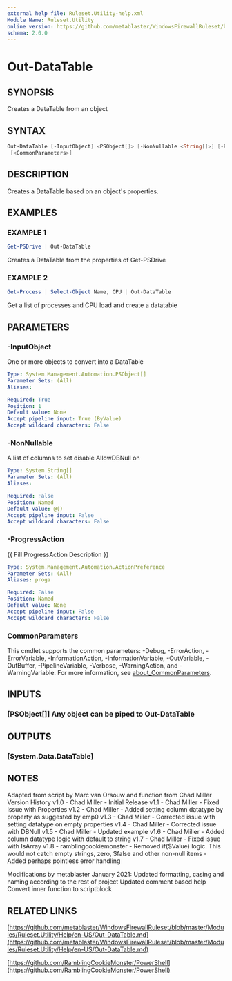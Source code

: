 ```yaml
---
external help file: Ruleset.Utility-help.xml
Module Name: Ruleset.Utility
online version: https://github.com/metablaster/WindowsFirewallRuleset/blob/master/Modules/Ruleset.Utility/Help/en-US/Out-DataTable.md
schema: 2.0.0
---
```


# Out-DataTable

## SYNOPSIS

Creates a DataTable from an object

## SYNTAX

```powershell
Out-DataTable [-InputObject] <PSObject[]> [-NonNullable <String[]>] [-ProgressAction <ActionPreference>]
 [<CommonParameters>]
```

## DESCRIPTION

Creates a DataTable based on an object's properties.

## EXAMPLES

### EXAMPLE 1

```powershell
Get-PSDrive | Out-DataTable
```

Creates a DataTable from the properties of Get-PSDrive

### EXAMPLE 2

```powershell
Get-Process | Select-Object Name, CPU | Out-DataTable
```

Get a list of processes and CPU load and create a datatable

## PARAMETERS

### -InputObject

One or more objects to convert into a DataTable

```yaml
Type: System.Management.Automation.PSObject[]
Parameter Sets: (All)
Aliases:

Required: True
Position: 1
Default value: None
Accept pipeline input: True (ByValue)
Accept wildcard characters: False
```

### -NonNullable

A list of columns to set disable AllowDBNull on

```yaml
Type: System.String[]
Parameter Sets: (All)
Aliases:

Required: False
Position: Named
Default value: @()
Accept pipeline input: False
Accept wildcard characters: False
```

### -ProgressAction

{{ Fill ProgressAction Description }}

```yaml
Type: System.Management.Automation.ActionPreference
Parameter Sets: (All)
Aliases: proga

Required: False
Position: Named
Default value: None
Accept pipeline input: False
Accept wildcard characters: False
```

### CommonParameters

This cmdlet supports the common parameters: -Debug, -ErrorAction, -ErrorVariable, -InformationAction, -InformationVariable, -OutVariable, -OutBuffer, -PipelineVariable, -Verbose, -WarningAction, and -WarningVariable. For more information, see [about_CommonParameters](http://go.microsoft.com/fwlink/?LinkID=113216).

## INPUTS

### [PSObject[]] Any object can be piped to Out-DataTable

## OUTPUTS

### [System.Data.DataTable]

## NOTES

Adapted from script by Marc van Orsouw and function from Chad Miller
Version History
v1.0  - Chad Miller - Initial Release
v1.1  - Chad Miller - Fixed Issue with Properties
v1.2  - Chad Miller - Added setting column datatype by property as suggested by emp0
v1.3  - Chad Miller - Corrected issue with setting datatype on empty properties
v1.4  - Chad Miller - Corrected issue with DBNull
v1.5  - Chad Miller - Updated example
v1.6  - Chad Miller - Added column datatype logic with default to string
v1.7  - Chad Miller - Fixed issue with IsArray
v1.8  - ramblingcookiemonster - Removed if($Value) logic.
This would not catch empty strings, zero, $false and other non-null items
      - Added perhaps pointless error handling

Modifications by metablaster January 2021:
Updated formatting, casing and naming according to the rest of project
Updated comment based help
Convert inner function to scriptblock

## RELATED LINKS

[https://github.com/metablaster/WindowsFirewallRuleset/blob/master/Modules/Ruleset.Utility/Help/en-US/Out-DataTable.md](https://github.com/metablaster/WindowsFirewallRuleset/blob/master/Modules/Ruleset.Utility/Help/en-US/Out-DataTable.md)

[https://github.com/RamblingCookieMonster/PowerShell](https://github.com/RamblingCookieMonster/PowerShell)
